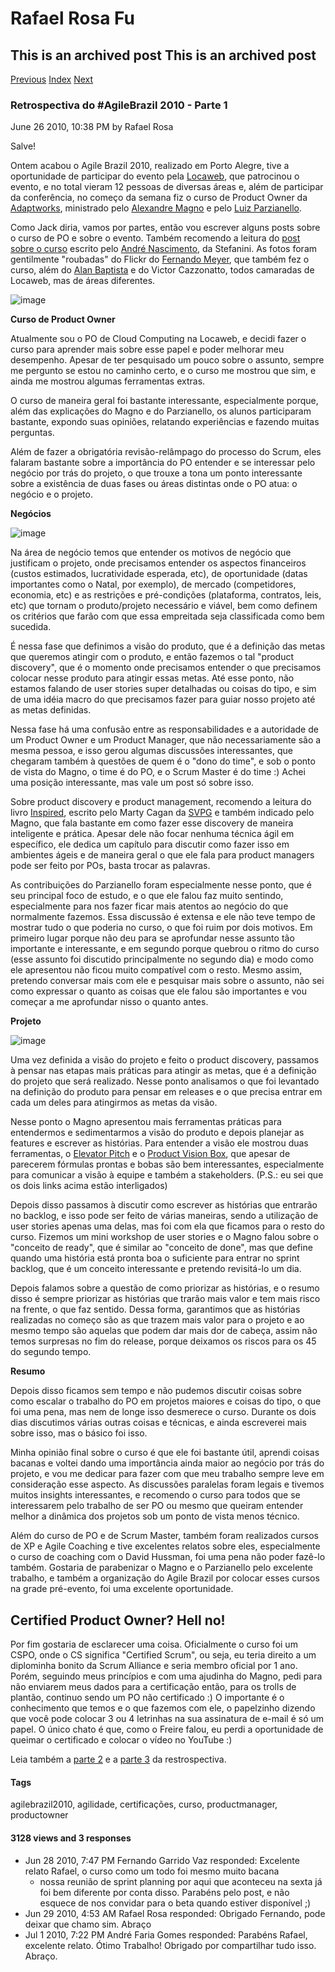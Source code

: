 Rafael Rosa Fu
==============

This is an archived post This is an archived post
-------------------------------------------------

[Previous](../../../posts/2010/07/sobre-metodologias-ferramentas-e-agilidade.html)
[Index](../../../index-2.html)
[Next](../../../posts/2010/06/salve-recomecando-o-blog-com-cara-nova.html)

### Retrospectiva do \#AgileBrazil 2010 - Parte 1

June 26 2010, 10:38 PM by Rafael Rosa

Salve!

Ontem acabou o Agile Brazil 2010, realizado em Porto Alegre, tive a
oportunidade de participar do evento pela
[Locaweb](http://www.locaweb.com.br), que patrocinou o evento, e no
total vieram 12 pessoas de diversas áreas e, além de participar da
conferência, no começo da semana fiz o curso de Product Owner da
[Adaptworks](http://www.adaptworks.com.br), ministrado pelo [Alexandre
Magno](http://twitter.com/axmagno) e pelo [Luiz
Parzianello](http://twitter.com/lcparzianello).

Como Jack diria, vamos por partes, então vou escrever alguns posts sobre
o curso de PO e sobre o evento. Também recomendo a leitura do [post
sobre o
curso](http://blog.anascimento.net/2010/06/24/impressoes-sobre-o-curso-de-cspo-no-agile-brasil/)
escrito pelo [André Nascimento](http://twitter.com/alnascimento), da
Stefanini. As fotos foram gentilmente "roubadas" do Flickr do [Fernando
Meyer](http://twitter.com/fmeyer), que também fez o curso, além do [Alan
Baptista](http://twitter.com/alanrrb) e do Victor Cazzonatto, todos
camaradas de Locaweb, mas de áreas diferentes.

[](http://m.flickr.com/#/photos/fmcamargo/4735921319/sizes/l/)

![image](../../../image/2010/06/10661286-aula.jpg)

**Curso de Product Owner**

Atualmente sou o PO de Cloud Computing na Locaweb, e decidi fazer o
curso para aprender mais sobre esse papel e poder melhorar meu
desempenho. Apesar de ter pesquisado um pouco sobre o assunto, sempre me
pergunto se estou no caminho certo, e o curso me mostrou que sim, e
ainda me mostrou algumas ferramentas extras.

O curso de maneira geral foi bastante interessante, especialmente
porque, além das explicações do Magno e do Parzianello, os alunos
participaram bastante, expondo suas opiniões, relatando experiências e
fazendo muitas perguntas.

Além de fazer a obrigatória revisão-relâmpago do processo do Scrum, eles
falaram bastante sobre a importância do PO entender e se interessar pelo
negócio por trás do projeto, o que trouxe a tona um ponto interessante
sobre a existência de duas fases ou áreas distintas onde o PO atua: o
negócio e o projeto.

**Negócios**

[](http://m.flickr.com/#/photos/fmcamargo/4736570158/sizes/l/)

![image](../../../image/2010/06/10661301-parzianello.jpg)

Na área de negócio temos que entender os motivos de negócio que
justificam o projeto, onde precisamos entender os aspectos financeiros
(custos estimados, lucratividade esperada, etc), de oportunidade (datas
importantes como o Natal, por exemplo), de mercado (competidores,
economia, etc) e as restrições e pré-condições (plataforma, contratos,
leis, etc) que tornam o produto/projeto necessário e viável, bem como
definem os critérios que farão com que essa empreitada seja classificada
como bem sucedida.

É nessa fase que definimos a visão do produto, que é a definição das
metas que queremos atingir com o produto, e então fazemos o tal "product
discovery", que é o momento onde precisamos entender o que precisamos
colocar nesse produto para atingir essas metas. Até esse ponto, não
estamos falando de user stories super detalhadas ou coisas do tipo, e
sim de uma idéia macro do que precisamos fazer para guiar nosso projeto
até as metas definidas.

Nessa fase há uma confusão entre as responsabilidades e a autoridade de
um Product Owner e um Product Manager, que não necessariamente são a
mesma pessoa, e isso gerou algumas discussões interessantes, que
chegaram também à questões de quem é o "dono do time", e sob o ponto de
vista do Magno, o time é do PO, e o Scrum Master é do time :) Achei uma
posição interessante, mas vale um post só sobre isso.

Sobre product discovery e product management, recomendo a leitura do
livro
[Inspired](http://www.amazon.com/Inspired-Create-Products-Customers-Love/dp/0981690408),
escrito pelo Marty Cagan da [SVPG](http://www.svproduct.com) e também
indicado pelo Magno, que fala bastante em como fazer esse discovery de
maneira inteligente e prática. Apesar dele não focar nenhuma técnica
ágil em específico, ele dedica um capítulo para discutir como fazer isso
em ambientes ágeis e de maneira geral o que ele fala para product
managers pode ser feito por POs, basta trocar as palavras.

As contribuições do Parzianello foram especialmente nesse ponto, que é
seu principal foco de estudo, e o que ele falou faz muito sentindo,
especialmente para nos fazer ficar mais atentos ao negócio do que
normalmente fazemos. Essa discussão é extensa e ele não teve tempo de
mostrar tudo o que poderia no curso, o que foi ruim por dois motivos. Em
primeiro lugar porque não deu para se aprofundar nesse assunto tão
importante e interessante, e em segundo porque quebrou o ritmo do curso
(esse assunto foi discutido principalmente no segundo dia) e modo como
ele apresentou não ficou muito compatível com o resto. Mesmo assim,
pretendo conversar mais com ele e pesquisar mais sobre o assunto, não
sei como expressar o quanto as coisas que ele falou são importantes e
vou começar a me aprofundar nisso o quanto antes.

**Projeto**

[](http://m.flickr.com/#/photos/fmcamargo/4736564110/sizes/m/)

![image](../../../image/2010/06/10661294-magno.jpg)

Uma vez definida a visão do projeto e feito o product discovery,
passamos à pensar nas etapas mais práticas para atingir as metas, que é
a definição do projeto que será realizado. Nesse ponto analisamos o que
foi levantado na definição do produto para pensar em releases e o que
precisa entrar em cada um deles para atingirmos as metas da visão.

Nesse ponto o Magno apresentou mais ferramentas práticas para
entendermos e sedimentarmos a visão do produto e depois planejar as
features e escrever as histórias. Para entender a visão ele mostrou duas
ferramentas, o [Elevator
Pitch](http://www.codinghorror.com/blog/2007/09/can-your-team-pass-the-elevator-test.html)
e o [Product Vision
Box](http://www.joelonsoftware.com/articles/JimHighsmithonProductVisi.html),
que apesar de parecerem fórmulas prontas e bobas são bem interessantes,
especialmente para comunicar a visão à equipe e também a stakeholders.
(P.S.: eu sei que os dois links acima estão interligados)

Depois disso passamos à discutir como escrever as histórias que entrarão
no backlog, e isso pode ser feito de várias maneiras, sendo a utilização
de user stories apenas uma delas, mas foi com ela que ficamos para o
resto do curso. Fizemos um mini workshop de user stories e o Magno falou
sobre o "conceito de ready", que é similar ao "conceito de done", mas
que define quando uma história está pronta boa o suficiente para entrar
no sprint backlog, que é um conceito interessante e pretendo revisitá-lo
um dia.

Depois falamos sobre a questão de como priorizar as histórias, e o
resumo disso é sempre priorizar as histórias que trarão mais valor e tem
mais risco na frente, o que faz sentido. Dessa forma, garantimos que as
histórias realizadas no começo são as que trazem mais valor para o
projeto e ao mesmo tempo são aquelas que podem dar mais dor de cabeça,
assim não temos surpresas no fim do release, porque deixamos os riscos
para os 45 do segundo tempo.

**Resumo**

Depois disso ficamos sem tempo e não pudemos discutir coisas sobre como
escalar o trabalho do PO em projetos maiores e coisas do tipo, o que foi
uma pena, mas nem de longe isso desmerece o curso. Durante os dois dias
discutimos várias outras coisas e técnicas, e ainda escreverei mais
sobre isso, mas o básico foi isso.

Minha opinião final sobre o curso é que ele foi bastante útil, aprendi
coisas bacanas e voltei dando uma importância ainda maior ao negócio por
trás do projeto, e vou me dedicar para fazer com que meu trabalho sempre
leve em consideração esse aspecto. As discussões paralelas foram legais
e tivemos muitos insights interessantes, e recomendo o curso para todos
que se interessarem pelo trabalho de ser PO ou mesmo que queiram
entender melhor a dinâmica dos projetos sob um ponto de vista menos
técnico.

Além do curso de PO e de Scrum Master, também foram realizados cursos de
XP e Agile Coaching e tive excelentes relatos sobre eles, especialmente
o curso de coaching com o David Hussman, foi uma pena não poder fazê-lo
também. Gostaria de parabenizar o Magno e o Parzianello pelo excelente
trabalho, e também a organização do Agile Brazil por colocar esses
cursos na grade pré-evento, foi uma excelente oportunidade.

Certified Product Owner? Hell no!
---------------------------------

Por fim gostaria de esclarecer uma coisa. Oficialmente o curso foi um
CSPO, onde o CS significa "Certified Scrum", ou seja, eu teria direito a
um diplominha bonito da Scrum Alliance e seria membro oficial por 1 ano.
Porém, seguindo meus princípios e com uma ajudinha do Magno, pedi para
não enviarem meus dados para a certificação então, para os trolls de
plantão, continuo sendo um PO não certificado :) O importante é o
conhecimento que temos e o que fazemos com ele, o papelzinho dizendo que
você pode colocar 3 ou 4 letrinhas na sua assinatura de e-mail é só um
papel. O único chato é que, como o Freire falou, eu perdi a oportunidade
de queimar o certificado e colocar o vídeo no YouTube :)

Leia também a [parte
2](http://rafaelrosafu.com/retrospectiva-agilebrazil-parte-2) e a [parte
3](http://rafaelrosafu.com/retrospectiva-do-agilebrazil-2010-parte-3) da
restrospectiva.

#### Tags

agilebrazil2010, agilidade, certificações, curso, productmanager,
productowner

#### 3128 views and 3 responses

-   Jun 28 2010, 7:47 PM
    Fernando Garrido Vaz responded:
    Excelente relato Rafael, o curso como um todo foi mesmo muito bacana
    - nossa reunião de sprint planning por aqui que aconteceu na sexta
    já foi bem diferente por conta disso. Parabéns pelo post, e não
    esquece de nos convidar para o beta quando estiver disponível ;)
-   Jun 29 2010, 4:53 AM
    Rafael Rosa responded:
    Obrigado Fernando, pode deixar que chamo sim. Abraço
-   Jul 1 2010, 7:22 PM
    André Faria Gomes responded:
    Parabéns Rafael, excelente relato. Ótimo Trabalho! Obrigado por
    compartilhar tudo isso. Abraço.

